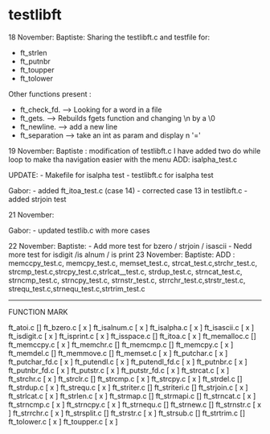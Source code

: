 # testlibft

18 November:
Baptiste: Sharing the testlibft.c and testfile for:
- ft_strlen
- ft_putnbr
- ft_toupper
- ft_tolower

Other functions present :
- ft_check_fd.   --> Looking for a word in a file
- ft_gets.       --> Rebuilds fgets function and changing \n by a \0
- ft_newline.    --> add a new line
- ft_separation  --> take an int as param and display n '='

19 November:
Baptiste : modification of testlibft.c
I have added two do while loop to make tha navigation easier with the menu
ADD: isalpha_test.c

UPDATE: - Makefile for isalpha test
        - testlibft.c for isalpha test


Gabor:  - added ft_itoa_test.c (case 14)
        - corrected case 13 in testlibft.c
        -  added strjoin test

21 November:

Gabor:
	- updated testlib.c with more cases

22 November:
Baptiste:
	- Add more test for bzero / strjoin / isascii
	- Nedd more test for isdigit /is alnum / is print
23 November:
Baptiste:
ADD : memccpy_test.c, memcpy_test.c, memset_test.c, strcat_test.c,strchr_test.c, strcmp_test.c,strcpy_test.c,strlcat__test.c, strdup_test.c, strncat_test.c, strncmp_test.c, strncpy_test.c, strnstr_test.c, strrchr_test.c,strstr_test.c, strequ_test.c,strnequ_test.c,strtrim_test.c

-----------------------------------------------
FUNCTION                       MARK

ft_atoi.c                       []
ft_bzero.c                      [ x ]
ft_isalnum.c                    [ x ]
ft_isalpha.c                    [ x ]
ft_isascii.c                    [ x ]
ft_isdigit.c                    [ x ]
ft_isprint.c                    [ x ]
ft_isspace.c                    []
ft_itoa.c                       [ x ]
ft_memalloc.c                   []
ft_memccpy.c                    [ x ]
ft_memchr.c                     []
ft_memcmp.c                     []
ft_memcpy.c                     [ x ]
ft_memdel.c                     []
ft_memmove.c                    []
ft_memset.c                     [ x ]
ft_putchar.c                    [ x ]
ft_putchar_fd.c                 [ x ]
ft_putendl.c                    [ x ]
ft_putendl_fd.c                 [ x ]
ft_putnbr.c                     [ x ]
ft_putnbr_fd.c                  [ x ]
ft_putstr.c                     [ x ]
ft_putstr_fd.c                  [ x ]
ft_strcat.c                     [ x ]
ft_strchr.c                     [ x ]
ft_strclr.c                     []
ft_strcmp.c                     [ x ]
ft_strcpy.c                     [ x ]
ft_strdel.c                     []
ft_strdup.c                     [ x ]
ft_strequ.c                     [ x ]
ft_striter.c                    []
ft_striteri.c                   []
ft_strjoin.c                    [ x ]
ft_strlcat.c                    [ x ]
ft_strlen.c                     [ x ]
ft_strmap.c                     []
ft_strmapi.c                    []
ft_strncat.c                    [ x ]
ft_strncmp.c                    [ x ]
ft_strncpy.c                    [ x ]
ft_strnequ.c                    []
ft_strnew.c                     []
ft_strnstr.c                    [ x ]
ft_strrchr.c                    [ x ]
ft_strsplit.c                   []
ft_strstr.c                     [ x ]
ft_strsub.c                     []
ft_strtrim.c                    []
ft_tolower.c                    [ x ]
ft_toupper.c                    [ x ]

